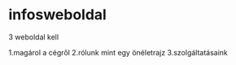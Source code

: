 # infosweboldal


3 weboldal kell

1.magárol a cégről
2.rólunk mint egy önéletrajz
3.szolgáltatásaink

